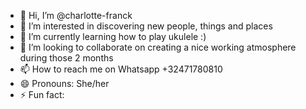 - 👋 Hi, I’m @charlotte-franck
- 👀 I’m interested in discovering new people, things and places
- 🌱 I’m currently learning how to play ukulele :)
- 💞️ I’m looking to collaborate on creating a nice working atmosphere during those 2 months
- 📫 How to reach me on Whatsapp +32471780810
- 😄 Pronouns: She/her 
- ⚡ Fun fact: 

<!---
charlotte-franck/charlotte-franck is a ✨ special ✨ repository because its `README.md` (this file) appears on your GitHub profile.
You can click the Preview link to take a look at your changes.
--->
